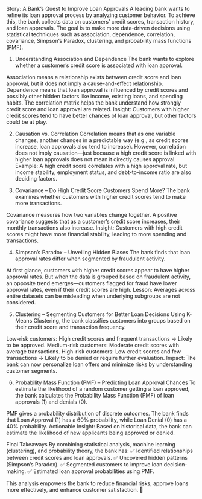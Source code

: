 Story: A Bank’s Quest to Improve Loan Approvals
A leading bank wants to refine its loan approval process by analyzing customer behavior. To achieve this, the bank collects data on customers’ credit scores, transaction history, and loan approvals. The goal is to make more data-driven decisions using statistical techniques such as association, dependence, correlation, covariance, Simpson’s Paradox, clustering, and probability mass functions (PMF).

1. Understanding Association and Dependence
The bank wants to explore whether a customer’s credit score is associated with loan approval.

Association means a relationship exists between credit score and loan approval, but it does not imply a cause-and-effect relationship.
Dependence means that loan approval is influenced by credit scores and possibly other hidden factors like income, existing loans, and spending habits.
The correlation matrix helps the bank understand how strongly credit score and loan approval are related.
Insight: Customers with higher credit scores tend to have better chances of loan approval, but other factors could be at play.

2. Causation vs. Correlation
Correlation means that as one variable changes, another changes in a predictable way (e.g., as credit scores increase, loan approvals also tend to increase).
However, correlation does not imply causation—just because a high credit score is linked with higher loan approvals does not mean it directly causes approval.
Example: A high credit score correlates with a high approval rate, but income stability, employment status, and debt-to-income ratio are also deciding factors.

3. Covariance – Do High Credit Score Customers Spend More?
The bank examines whether customers with higher credit scores tend to make more transactions.

Covariance measures how two variables change together.
A positive covariance suggests that as a customer’s credit score increases, their monthly transactions also increase.
Insight: Customers with high credit scores might have more financial stability, leading to more spending and transactions.

4. Simpson’s Paradox – Unveiling Hidden Biases
The bank finds that loan approval rates differ when segmented by fraudulent activity.

At first glance, customers with higher credit scores appear to have higher approval rates.
But when the data is grouped based on fraudulent activity, an opposite trend emerges—customers flagged for fraud have lower approval rates, even if their credit scores are high.
Lesson: Averages across entire datasets can be misleading when underlying subgroups are not considered.

5. Clustering – Segmenting Customers for Better Loan Decisions
Using K-Means Clustering, the bank classifies customers into groups based on their credit score and transaction frequency.

Low-risk customers: High credit scores and frequent transactions → Likely to be approved.
Medium-risk customers: Moderate credit scores with average transactions.
High-risk customers: Low credit scores and few transactions → Likely to be denied or require further evaluation.
Impact: The bank can now personalize loan offers and minimize risks by understanding customer segments.

6. Probability Mass Function (PMF) – Predicting Loan Approval Chances
To estimate the likelihood of a random customer getting a loan approved, the bank calculates the Probability Mass Function (PMF) of loan approvals (1) and denials (0).

PMF gives a probability distribution of discrete outcomes.
The bank finds that Loan Approval (1) has a 60% probability, while Loan Denial (0) has a 40% probability.
Actionable Insight: Based on historical data, the bank can estimate the likelihood of new applicants being approved or denied.

Final Takeaways
By combining statistical analysis, machine learning (clustering), and probability theory, the bank has:
✅ Identified relationships between credit scores and loan approvals.
✅ Uncovered hidden patterns (Simpson’s Paradox).
✅ Segmented customers to improve loan decision-making.
✅ Estimated loan approval probabilities using PMF.

This analysis empowers the bank to reduce financial risks, approve loans more effectively, and enhance customer satisfaction. 🚀







